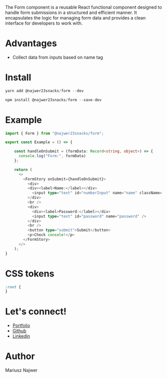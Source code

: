 The Form component is a reusable React functional component designed to handle form submissions in a structured and efficient manner. It encapsulates the logic for managing form data and provides a clean interface for developers to work with.

# Advantages

- Collect data from inputs based on name tag

# Install

```js
yarn add @najwer23snacks/form --dev
```

```js
npm install @najwer23snacks/form --save-dev
```

# Example

```typescript
import { Form } from "@najwer23snacks/form";

export const Example = () => {

    const handleOnSubmit = (formData: Record<string, object>) => {
      console.log("Form:", formData)
    };

    return (
      <>
        <FormStory onSubmit={handleOnSubmit}>
          <div>
          <div><label>Name:</label></div>
            <input type="text" id="numberInput" name="name" className='error' />
          </div>
          <br />
          <div>
            <div><label>Password:</label></div>
            <input type="text" id="password" name="password" />
          </div>
          <br />
          <button type="submit">Submit</button>
          <p>Check console!</p>
        </FormStory>
      </>
    );
}
```

# CSS tokens

```css
:root {
}
```

# Let's connect!

- [Portfolio](https://najwer23.github.io/)
- [Github](https://github.com/najwer23)
- [Linkedin](https://www.linkedin.com/in/najwer23/)

# Author

Mariusz Najwer
